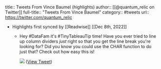 title:: Tweets From Vince Baumel (highlights)
author:: [[@quantum_relic on Twitter]]
full-title:: "Tweets From Vince Baumel"
category:: #tweets
url:: https://twitter.com/quantum_relic

- Highlights first synced by [[Readwise]] [[Dec 8th, 2022]]
	- Hey #DataFam it's #TinyTableauTip time! Have you ever tried to line up column dividers *just* right so that you get the line break you're looking for? Did you know you could use the CHAR function to do just that? Check out how easy this is! 
	  
	  ![](https://pbs.twimg.com/media/FVsndG_XwAIRB6B.jpg) ([View Tweet](https://twitter.com/quantum_relic/status/1538867153788706817))